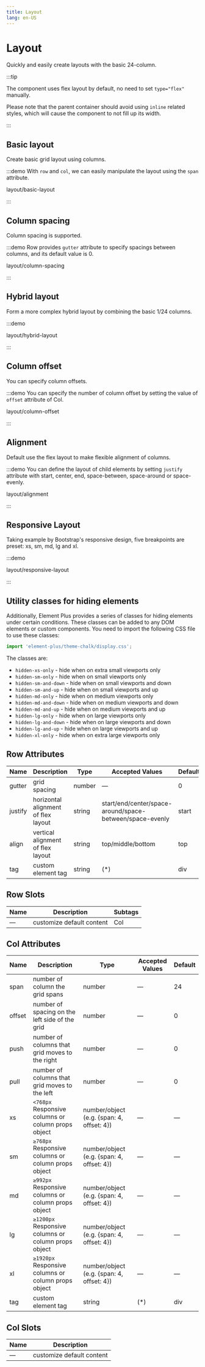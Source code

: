 ```yaml
---
title: Layout
lang: en-US
---
```


# Layout

Quickly and easily create layouts with the basic 24-column.

:::tip

The component uses flex layout by default, no need to set `type="flex"` manually.

Please note that the parent container should avoid using `inline` related styles,
which will cause the component to not fill up its width.

:::

## Basic layout

Create basic grid layout using columns.

:::demo With `row` and `col`, we can easily manipulate the layout using the `span` attribute.

layout/basic-layout

:::

## Column spacing

Column spacing is supported.

:::demo Row provides `gutter` attribute to specify spacings between columns, and its default value is 0.

layout/column-spacing

:::

## Hybrid layout

Form a more complex hybrid layout by combining the basic 1/24 columns.

:::demo

layout/hybrid-layout

:::

## Column offset

You can specify column offsets.

:::demo You can specify the number of column offset by setting the value of `offset` attribute of Col.

layout/column-offset

:::

## Alignment

Default use the flex layout to make flexible alignment of columns.

:::demo You can define the layout of child elements by setting `justify` attribute with start, center, end, space-between, space-around or space-evenly.

layout/alignment

:::

## Responsive Layout

Taking example by Bootstrap's responsive design, five breakpoints are preset:
xs, sm, md, lg and xl.

:::demo

layout/responsive-layout

:::

## Utility classes for hiding elements

Additionally, Element Plus provides a series of classes for hiding elements under
certain conditions. These classes can be added to any DOM elements or custom components.
You need to import the following CSS file to use these classes:

```js
import 'element-plus/theme-chalk/display.css';
```

The classes are:

- `hidden-xs-only` - hide when on extra small viewports only
- `hidden-sm-only` - hide when on small viewports only
- `hidden-sm-and-down` - hide when on small viewports and down
- `hidden-sm-and-up` - hide when on small viewports and up
- `hidden-md-only` - hide when on medium viewports only
- `hidden-md-and-down` - hide when on medium viewports and down
- `hidden-md-and-up` - hide when on medium viewports and up
- `hidden-lg-only` - hide when on large viewports only
- `hidden-lg-and-down` - hide when on large viewports and down
- `hidden-lg-and-up` - hide when on large viewports and up
- `hidden-xl-only` - hide when on extra large viewports only

## Row Attributes

| Name    | Description                         | Type   | Accepted Values                                          | Default |
| ------- | ----------------------------------- | ------ | -------------------------------------------------------- | ------- |
| gutter  | grid spacing                        | number | —                                                        | 0       |
| justify | horizontal alignment of flex layout | string | start/end/center/space-around/space-between/space-evenly | start   |
| align   | vertical alignment of flex layout   | string | top/middle/bottom                                        | top     |
| tag     | custom element tag                  | string | (\*)                                                     | div     |

## Row Slots

| Name | Description               | Subtags |
| ---- | ------------------------- | ------- |
| —    | customize default content | Col     |

## Col Attributes

| Name   | Description                                         | Type                                      | Accepted Values | Default |
| ------ | --------------------------------------------------- | ----------------------------------------- | --------------- | ------- |
| span   | number of column the grid spans                     | number                                    | —               | 24      |
| offset | number of spacing on the left side of the grid      | number                                    | —               | 0       |
| push   | number of columns that grid moves to the right      | number                                    | —               | 0       |
| pull   | number of columns that grid moves to the left       | number                                    | —               | 0       |
| xs     | `<768px` Responsive columns or column props object  | number/object (e.g. {span: 4, offset: 4}) | —               | —       |
| sm     | `≥768px` Responsive columns or column props object  | number/object (e.g. {span: 4, offset: 4}) | —               | —       |
| md     | `≥992px` Responsive columns or column props object  | number/object (e.g. {span: 4, offset: 4}) | —               | —       |
| lg     | `≥1200px` Responsive columns or column props object | number/object (e.g. {span: 4, offset: 4}) | —               | —       |
| xl     | `≥1920px` Responsive columns or column props object | number/object (e.g. {span: 4, offset: 4}) | —               | —       |
| tag    | custom element tag                                  | string                                    | (\*)            | div     |

## Col Slots

| Name | Description               |
| ---- | ------------------------- |
| —    | customize default content |

<style lang="scss">
@use '../../examples/layout/index.scss';
</style>
